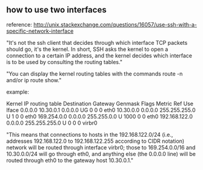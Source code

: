 how to use two interfaces
--------------------------------

reference: http://unix.stackexchange.com/questions/16057/use-ssh-with-a-specific-network-interface

"It's not the ssh client that decides through which interface TCP packets should go, it's the kernel. 
In short, SSH asks the kernel to open a connection to a certain IP address, and the kernel decides which interface is to be used by consulting the routing tables."

"You can display the kernel routing tables with the commands route -n and/or ip route show."

example:

Kernel IP routing table
Destination     Gateway         Genmask         Flags Metric Ref    Use Iface
0.0.0.0         10.30.0.1       0.0.0.0         UG    0      0        0 eth0
10.30.0.0       0.0.0.0         255.255.255.0   U     1      0        0 eth0
169.254.0.0     0.0.0.0         255.255.0.0     U     1000   0        0 eth0
192.168.122.0   0.0.0.0         255.255.255.0   U     0      0        0 virbr0


"This means that connections to hosts in the 192.168.122.0/24 (i.e., addresses 192.168.122.0 to 192.168.122.255 according to CIDR notation) network will be routed through interface virbr0; 
those to 169.254.0.0/16 and 10.30.0.0/24 will go through eth0, 
and anything else (the 0.0.0.0 line) will be routed through eth0 to the gateway host 10.30.0.1."


